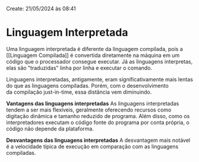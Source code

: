 Create: 21/05/2024 às 08:41

# **Linguagem Interpretada**
Uma linguagem interpretada é diferente da linguagem compilada, pois a [[Linguagem Compilada]] é convertida diretamente na máquina em um código que o processador consegue executar. Já as linguagens interpretas, elas são "traduzidas" linha por linha e executar o comando. 

Linguagens interpretadas, antigamente, eram significativamente mais lentas do que as linguagens compiladas. Porém, com o desenvolvimento da compilação just-in-time, essa distância vem diminuindo.

**Vantagens das linguagens interpretadas**
As linguagens interpretadas tendem a ser mais flexíveis, geralmente oferecendo recursos como digitação dinâmica e tamanho reduzido de programa. Além disso, como os interpretadores executam o código fonte do programa por conta própria, o código não depende da plataforma.

**Desvantagens das linguagens interpretadas**
A desvantagem mais notável é a velocidade típica de execução em comparação com as linguagens compiladas.